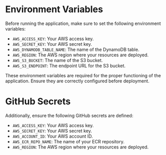 # Environment Variables

Before running the application, make sure to set the following environment variables:

- `AWS_ACCESS_KEY`: Your AWS access key.
- `AWS_SECRET_KEY`: Your AWS secret key.
- `AWS_DYNAMODB_TABLE_NAME`: The name of the DynamoDB table.
- `AWS_REGION`: The AWS region where your resources are deployed.
- `AWS_S3_BUCKET`: The name of the S3 bucket.
- `AWS_S3_ENDPOINT`: The endpoint URL for the S3 bucket.

These environment variables are required for the proper functioning of the application. Ensure they are correctly configured before deployment.

# GitHub Secrets

Additionally, ensure the following GitHub secrets are defined:

- `AWS_ACCESS_KEY`: Your AWS access key.
- `AWS_SECRET_KEY`: Your AWS secret key.
- `AWS_ACCOUNT_ID`: Your AWS account ID.
- `AWS_ECR_REPO_NAME`: The name of your ECR repository.
- `AWS_REGION`: The AWS region where your resources are deployed.
